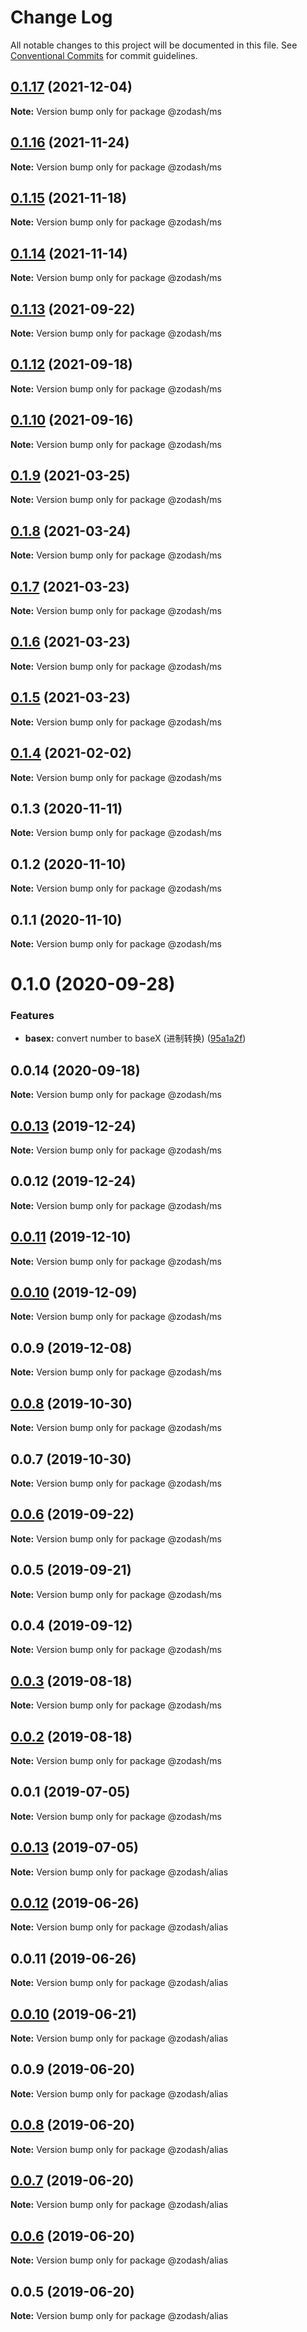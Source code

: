 # Change Log

All notable changes to this project will be documented in this file.
See [Conventional Commits](https://conventionalcommits.org) for commit guidelines.

## [0.1.17](https://github.com/zcorky/zodash/compare/@zodash/ms@0.1.16...@zodash/ms@0.1.17) (2021-12-04)

**Note:** Version bump only for package @zodash/ms





## [0.1.16](https://github.com/zcorky/zodash/compare/@zodash/ms@0.1.15...@zodash/ms@0.1.16) (2021-11-24)

**Note:** Version bump only for package @zodash/ms





## [0.1.15](https://github.com/zcorky/zodash/compare/@zodash/ms@0.1.14...@zodash/ms@0.1.15) (2021-11-18)

**Note:** Version bump only for package @zodash/ms





## [0.1.14](https://github.com/zcorky/zodash/compare/@zodash/ms@0.1.13...@zodash/ms@0.1.14) (2021-11-14)

**Note:** Version bump only for package @zodash/ms





## [0.1.13](https://github.com/zcorky/zodash/compare/@zodash/ms@0.1.12...@zodash/ms@0.1.13) (2021-09-22)

**Note:** Version bump only for package @zodash/ms





## [0.1.12](https://github.com/zcorky/zodash/compare/@zodash/ms@0.1.10...@zodash/ms@0.1.12) (2021-09-18)

**Note:** Version bump only for package @zodash/ms





## [0.1.10](https://github.com/zcorky/zodash/compare/@zodash/ms@0.1.9...@zodash/ms@0.1.10) (2021-09-16)

**Note:** Version bump only for package @zodash/ms





## [0.1.9](https://github.com/zcorky/zodash/compare/@zodash/ms@0.1.8...@zodash/ms@0.1.9) (2021-03-25)

**Note:** Version bump only for package @zodash/ms





## [0.1.8](https://github.com/zcorky/zodash/compare/@zodash/ms@0.1.7...@zodash/ms@0.1.8) (2021-03-24)

**Note:** Version bump only for package @zodash/ms





## [0.1.7](https://github.com/zcorky/zodash/compare/@zodash/ms@0.1.6...@zodash/ms@0.1.7) (2021-03-23)

**Note:** Version bump only for package @zodash/ms





## [0.1.6](https://github.com/zcorky/zodash/compare/@zodash/ms@0.1.5...@zodash/ms@0.1.6) (2021-03-23)

**Note:** Version bump only for package @zodash/ms





## [0.1.5](https://github.com/zcorky/zodash/compare/@zodash/ms@0.1.4...@zodash/ms@0.1.5) (2021-03-23)

**Note:** Version bump only for package @zodash/ms





## [0.1.4](https://github.com/zcorky/zodash/compare/@zodash/ms@0.1.3...@zodash/ms@0.1.4) (2021-02-02)

**Note:** Version bump only for package @zodash/ms





## 0.1.3 (2020-11-11)

**Note:** Version bump only for package @zodash/ms





## 0.1.2 (2020-11-10)

**Note:** Version bump only for package @zodash/ms





## 0.1.1 (2020-11-10)

**Note:** Version bump only for package @zodash/ms





# 0.1.0 (2020-09-28)


### Features

* **basex:** convert number to baseX (进制转换) ([95a1a2f](https://github.com/zcorky/zodash/commit/95a1a2f361d73de5caa3b8e297c1643e97e40983))





## 0.0.14 (2020-09-18)

**Note:** Version bump only for package @zodash/ms





## [0.0.13](https://github.com/zcorky/zodash/compare/@zodash/ms@0.0.12...@zodash/ms@0.0.13) (2019-12-24)

**Note:** Version bump only for package @zodash/ms





## 0.0.12 (2019-12-24)

**Note:** Version bump only for package @zodash/ms





## [0.0.11](https://github.com/zcorky/zodash/compare/@zodash/ms@0.0.10...@zodash/ms@0.0.11) (2019-12-10)

**Note:** Version bump only for package @zodash/ms





## [0.0.10](https://github.com/zcorky/zodash/compare/@zodash/ms@0.0.9...@zodash/ms@0.0.10) (2019-12-09)

**Note:** Version bump only for package @zodash/ms





## 0.0.9 (2019-12-08)

**Note:** Version bump only for package @zodash/ms





## [0.0.8](https://github.com/zcorky/zodash/compare/@zodash/ms@0.0.7...@zodash/ms@0.0.8) (2019-10-30)

**Note:** Version bump only for package @zodash/ms





## 0.0.7 (2019-10-30)

**Note:** Version bump only for package @zodash/ms





## [0.0.6](https://github.com/zcorky/zodash/compare/@zodash/ms@0.0.5...@zodash/ms@0.0.6) (2019-09-22)

**Note:** Version bump only for package @zodash/ms





## 0.0.5 (2019-09-21)

**Note:** Version bump only for package @zodash/ms





## 0.0.4 (2019-09-12)

**Note:** Version bump only for package @zodash/ms





## [0.0.3](https://github.com/zcorky/zodash/compare/@zodash/ms@0.0.2...@zodash/ms@0.0.3) (2019-08-18)

**Note:** Version bump only for package @zodash/ms





## [0.0.2](https://github.com/zcorky/zodash/compare/@zodash/ms@0.0.1...@zodash/ms@0.0.2) (2019-08-18)

**Note:** Version bump only for package @zodash/ms





## 0.0.1 (2019-07-05)

**Note:** Version bump only for package @zodash/ms





## [0.0.13](https://github.com/zcorky/zodash/compare/@zodash/alias@0.0.12...@zodash/alias@0.0.13) (2019-07-05)

**Note:** Version bump only for package @zodash/alias





## [0.0.12](https://github.com/zcorky/zodash/compare/@zodash/alias@0.0.11...@zodash/alias@0.0.12) (2019-06-26)

**Note:** Version bump only for package @zodash/alias





## 0.0.11 (2019-06-26)

**Note:** Version bump only for package @zodash/alias





## [0.0.10](https://github.com/zcorky/zodash/compare/@zodash/alias@0.0.9...@zodash/alias@0.0.10) (2019-06-21)

**Note:** Version bump only for package @zodash/alias





## 0.0.9 (2019-06-20)

**Note:** Version bump only for package @zodash/alias





## [0.0.8](https://github.com/zcorky/zodash/compare/@zodash/alias@0.0.7...@zodash/alias@0.0.8) (2019-06-20)

**Note:** Version bump only for package @zodash/alias





## [0.0.7](https://github.com/zcorky/zodash/compare/@zodash/alias@0.0.6...@zodash/alias@0.0.7) (2019-06-20)

**Note:** Version bump only for package @zodash/alias





## [0.0.6](https://github.com/zcorky/zodash/compare/@zodash/alias@0.0.5...@zodash/alias@0.0.6) (2019-06-20)

**Note:** Version bump only for package @zodash/alias





## 0.0.5 (2019-06-20)

**Note:** Version bump only for package @zodash/alias
